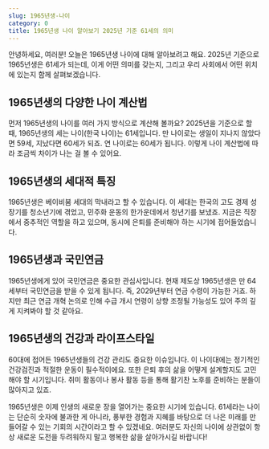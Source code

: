 ```yaml
---
slug: 1965년생-나이
category: 0
title: 1965년생 나이 알아보기 2025년 기준 61세의 의미
---
```


안녕하세요, 여러분! 오늘은 1965년생 나이에 대해 알아보려고 해요. 2025년 기준으로 1965년생은 61세가 되는데, 이게 어떤 의미를 갖는지, 그리고 우리 사회에서 어떤 위치에 있는지 함께 살펴보겠습니다.

## 1965년생의 다양한 나이 계산법

먼저 1965년생의 나이를 여러 가지 방식으로 계산해 볼까요? 2025년을 기준으로 할 때, 1965년생의 세는 나이(한국 나이)는 61세입니다. 만 나이로는 생일이 지나지 않았다면 59세, 지났다면 60세가 되죠. 연 나이로는 60세가 됩니다. 이렇게 나이 계산법에 따라 조금씩 차이가 나는 걸 볼 수 있어요.

## 1965년생의 세대적 특징

1965년생은 베이비붐 세대의 막내라고 할 수 있습니다. 이 세대는 한국의 고도 경제 성장기를 청소년기에 겪었고, 민주화 운동의 한가운데에서 청년기를 보냈죠. 지금은 직장에서 중추적인 역할을 하고 있으며, 동시에 은퇴를 준비해야 하는 시기에 접어들었습니다.

## 1965년생과 국민연금

1965년생에게 있어 국민연금은 중요한 관심사입니다. 현재 제도상 1965년생은 만 64세부터 국민연금을 받을 수 있게 됩니다. 즉, 2029년부터 연금 수령이 가능한 거죠. 하지만 최근 연금 개혁 논의로 인해 수급 개시 연령이 상향 조정될 가능성도 있어 주의 깊게 지켜봐야 할 것 같아요.

## 1965년생의 건강과 라이프스타일

60대에 접어든 1965년생들의 건강 관리도 중요한 이슈입니다. 이 나이대에는 정기적인 건강검진과 적절한 운동이 필수적이에요. 또한 은퇴 후의 삶을 어떻게 설계할지도 고민해야 할 시기입니다. 취미 활동이나 봉사 활동 등을 통해 활기찬 노후를 준비하는 분들이 많아지고 있죠.

1965년생은 이제 인생의 새로운 장을 열어가는 중요한 시기에 있습니다. 61세라는 나이는 단순히 숫자에 불과한 게 아니라, 풍부한 경험과 지혜를 바탕으로 더 나은 미래를 만들어갈 수 있는 기회의 시간이라고 할 수 있겠네요. 여러분도 자신의 나이에 상관없이 항상 새로운 도전을 두려워하지 말고 행복한 삶을 살아가시길 바랍니다!